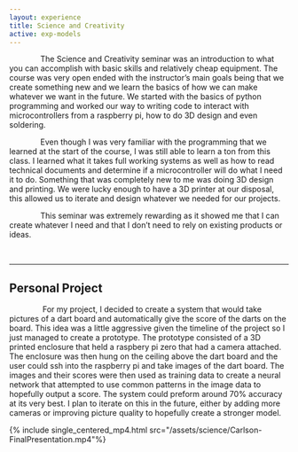 ```yaml
---
layout: experience
title: Science and Creativity
active: exp-models
---
```


&emsp;&emsp;&emsp;&emsp;The Science and Creativity seminar was an introduction to what you can accomplish with basic skills and relatively cheap equipment. The course was very open ended with
the instructor’s main goals being that we create something new and we learn the basics of how we can make whatever we want in the future. We started with the basics of python programming and worked our way to writing code to interact with microcontrollers from a raspberry pi, how to do 3D design and even soldering.

&emsp;&emsp;&emsp;&emsp;Even though I was very familiar with the programming that we learned at the start of the course, I was still able to learn a ton from this class. I learned what it takes full working systems as well as how to read technical documents and determine if a microcontroller will do what I need it to do. Something that was completely new to me was doing 3D design and printing. We were lucky enough to have a 3D printer at our disposal, this allowed us to iterate and design whatever we needed for our projects.

&emsp;&emsp;&emsp;&emsp;This seminar was extremely rewarding as it showed me that I can create whatever I need and that I don’t need to rely on existing products or ideas.

<br>
<hr>

<h2> Personal Project </h2>

&emsp;&emsp;&emsp;&emsp; For my project, I decided to create a system that would take pictures of a dart board and automatically give the score of the darts on the board. This idea was a little aggressive given the timeline of the project so I just managed to create a prototype. The prototype consisted of a 3D printed enclosure that held a raspbery pi zero that had a camera attached. The enclosure was then hung on the ceiling above the dart board and the user could ssh into the raspberry pi and take images of the dart board. The images and their scores were then used as training data to create a neural network that attempted to use common patterns in the image data to hopefully output a score. The system could preform around 70% accuracy at its very best. I plan to iterate on this in the future, either by adding more cameras or improving picture quality to hopefully create a stronger model.

{% include single_centered_mp4.html src="/assets/science/Carlson-FinalPresentation.mp4"%}